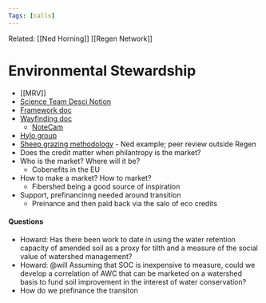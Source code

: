 ```yaml
---
Tags: [calls]
---
```

Related: [[Ned Horning]] [[Regen Network]]
# Environmental Stewardship
- [[MRV]]
- [Science Team Desci Notion](https://regennetwork.notion.site/Science-Team-6132b4fe346a4ab3b92037cc59c3c362)
- [Framework doc](https://docs.google.com/document/d/1fbraHvOlhtryA6QGWwCGcJUZ3HZdKKzoVaX0FpWo-gA/edit#heading=h.fn7mv3kffeta)
- [Wayfinding doc](https://docs.google.com/document/d/1BqQeQpV1TdG714NIkY_F8I0K7SZgksSXKqX2cIo8cBo/edit)
	- [NoteCam](https://notecam.derekr.com/index-EN.html)
- [Hylo group](https://www.hylo.com/groups/enviro-stewardship-framework/join/z5X2o0hL4X)
- [Sheep grazing methodology](https://docs.google.com/document/d/17HIapXDTOwVFZjJAdRLuRF6zAWSHw1SitErFuy-AQ7I/edit) - Ned example; peer review outside Regen
- Does the credit matter when philantropy is the market?
- Who is the market? Where will it be?
	- Cobenefits in the EU
- How to make a market? How to market? 
	- Fibershed being a good source of inspiration
- Support, prefinancinng needed around transition
	- Preinance and then paid back via the salo of eco credits

#### Questions
- Howard: Has there been work to date in using the water retention capacity of amended soil as a proxy for tilth and a measure of the social value of watershed management?
- Howard: @will Assuming that SOC is inexpensive to measure, could we develop a correlation of AWC that can be marketed on a watershed basis to fund soil improvement in the interest of water conservation?
- How do we prefinance the transiton